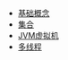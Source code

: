 - [基础概念](docs/Java/BaseConcept/Base.md)
- [集合](docs/Java/collections/Collections.md)
- [JVM虚拟机](docs/Java/JVM/JVM.md)
- [多线程](docs/Java/Thread/Thread.md)
